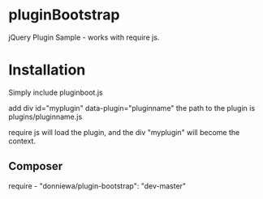 pluginBootstrap
===============

jQuery Plugin Sample - works with require js.

# Installation
Simply include pluginboot.js

add div id="myplugin" data-plugin="pluginname"
the path to the plugin is plugins/pluginname.js

require js will load the plugin, and the div "myplugin" will become the context.

## Composer

require - "donniewa/plugin-bootstrap": "dev-master"